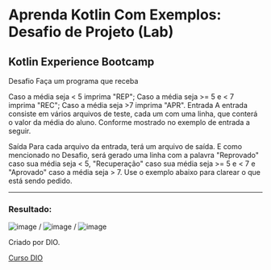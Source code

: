 # Aprenda Kotlin Com Exemplos: Desafio de Projeto (Lab)

## Kotlin Experience Bootcamp

Desafio
Faça um programa que receba

Caso a média seja < 5 imprima "REP";
Caso a média seja >= 5 e < 7 imprima "REC";
Caso a média seja >7 imprima "APR".
Entrada
A entrada consiste em vários arquivos de teste, cada um com uma linha, que conterá o valor da média do aluno. Conforme mostrado no exemplo de entrada a seguir.

Saída
Para cada arquivo da entrada, terá um arquivo de saída. E como mencionado no Desafio, será gerado uma linha com a palavra "Reprovado" caso sua média seja < 5, "Recuperação" caso sua média seja >= 5 e < 7 e "Aprovado" caso a média seja > 7. Use o exemplo abaixo para clarear o que está sendo pedido.

*****************************************
### Resultado:
![image](https://user-images.githubusercontent.com/92825608/209443238-0fe0684f-b6a1-4756-817c-96f96f80afbb.png) / ![image](https://user-images.githubusercontent.com/92825608/209443249-585b6db4-66f3-4601-8ba0-e2af8b002b91.png) / ![image](https://user-images.githubusercontent.com/92825608/209443260-b67df62d-3e51-4ad7-9f1e-bfefaa120a74.png)




Criado por DIO.

[Curso DIO](https://web.dio.me/track/kotlin-experience)


